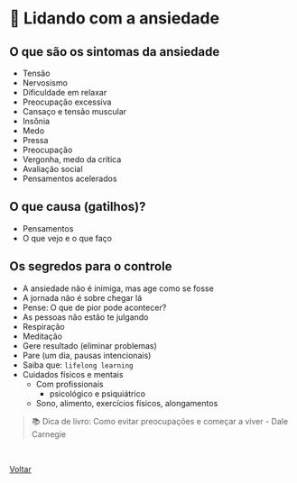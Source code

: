 # 🧠 Lidando com a ansiedade

## O que são os sintomas da ansiedade

- Tensão
- Nervosismo
- Dificuldade em relaxar
- Preocupação excessiva
- Cansaço e tensão muscular
- Insônia
- Medo
- Pressa
- Preocupação
- Vergonha, medo da crítica
- Avaliação social
- Pensamentos acelerados

## O que causa (gatilhos)?

- Pensamentos
- O que vejo e o que faço

## Os segredos para o controle

- A ansiedade não é inimiga, mas age como se fosse
- A jornada não é sobre chegar lá
- Pense: O que de pior pode acontecer?
- As pessoas não estão te julgando
- Respiração
- Meditação
- Gere resultado (eliminar problemas)
- Pare (um dia, pausas intencionais)
- Saiba que: `lifelong learning`
- Cuidados físicos e mentais
  - Com profissionais
    - psicológico e psiquiátrico
  - Sono, alimento, exercícios físicos, alongamentos

> 📚 Dica de livro: Como evitar preocupações e começar a viver - Dale Carnegie

<br>

<a href="./README.md">Voltar</a>
